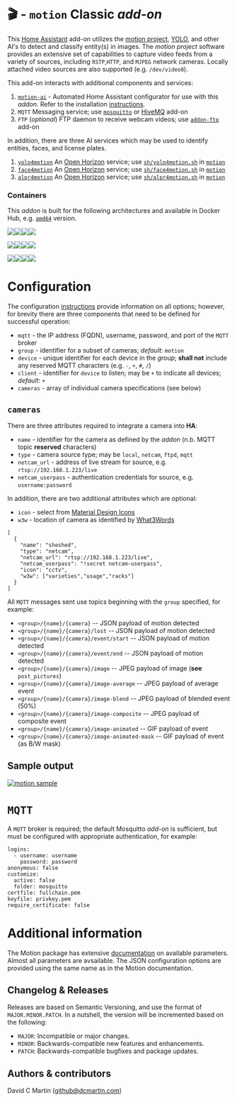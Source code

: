 # &#127916; - `motion` Classic _add-on_

This [Home Assistant](http://home-assistant.io) add-on utilizes the [motion project](https://motion-project.github.io/), [YOLO](https://pjreddie.com/darknet/yolo/), and other AI's to detect and classify entity(s) in images.  The _motion project_ software provides an extensive set of capabilities to capture video feeds from a variety of sources, including `RSTP`,`HTTP`, and `MJPEG` network cameras.  Locally attached video sources are also supported (e.g. `/dev/video0`).

This add-on interacts with additional components and services:

1. [`motion-ai`](http://github.com/dcmartin/motion-ai/tree/master/README.md) - Automated Home Assistant configurator for use with this _addon_. Refer to the installation [instructions](http://github.com/dcmartin/motion-ai/tree/master/docs/INSTALL.md).
1. `MQTT`	Messaging service; use  [`mosquitto`](https://github.com/home-assistant/hassio-addons/tree/master/mosquitto) or [HiveMQ](https://github.com/hassio-addons/addon-mqtt) add-on
1. `FTP` (_optional_) FTP daemon to receive webcam videos; use [`addon-ftp`](https://github.com/hassio-addons/addon-ftp) add-on

In addition, there are three AI services which may be used to identify entities, faces, and license plates.

1. [`yolo4motion`](http://github.com/dcmartin/open-horizon/tree/master/yolo4motion/README.md)  An [Open Horizon](http://github.com/dcmartin/open-horizon) service; use [`sh/yolo4motion.sh`](http://github.com/dcmartin/motion/tree/master/sh/yolo4motion.sh) in [`motion`](http://github.com/dcmartin/motion) 
1. [`face4motion`](http://github.com/dcmartin/open-horizon/tree/master/face4motion/README.md)  An [Open Horizon](http://github.com/dcmartin/open-horizon) service; use [`sh/face4motion.sh`](http://github.com/dcmartin/motion/tree/master/sh/face4motion.sh) in [`motion`](http://github.com/dcmartin/motion) 
1. [`alpr4motion`](http://github.com/dcmartin/open-horizon/tree/master/alpr4motion/README.md)  An [Open Horizon](http://github.com/dcmartin/open-horizon) service; use [`sh/alpr4motion.sh`](http://github.com/dcmartin/motion/tree/master/sh/alpr4motion.sh) in [`motion`](http://github.com/dcmartin/motion) 

### Containers
This _addon_ is built for the following architectures and available in Docker Hub, e.g. [`amd64`](https://hub.docker.com/repository/docker/dcmartin/amd64-addon-motion-video0) version.

![](https://img.shields.io/badge/amd64-yes-green.svg)[![](https://images.microbadger.com/badges/image/dcmartin/amd64-addon-motion-video0.svg)](https://microbadger.com/images/dcmartin/amd64-addon-motion-video0)[![](https://images.microbadger.com/badges/version/dcmartin/amd64-addon-motion-video0.svg)](https://microbadger.com/images/dcmartin/amd64-addon-motion-video0)[![](https://img.shields.io/docker/pulls/dcmartin/amd64-addon-motion-video0.svg)](https://hub.docker.com/r/dcmartin/amd64-addon-motion-video0)

![](https://img.shields.io/badge/aarch64-yes-green.svg)[![](https://images.microbadger.com/badges/image/dcmartin/aarch64-addon-motion-video0.svg)](https://microbadger.com/images/dcmartin/aarch64-addon-motion-video0)[![](https://images.microbadger.com/badges/version/dcmartin/aarch64-addon-motion-video0.svg)](https://microbadger.com/images/dcmartin/aarch64-addon-motion-video0)[![](https://img.shields.io/docker/pulls/dcmartin/aarch64-addon-motion-video0.svg)](https://hub.docker.com/r/dcmartin/aarch64-addon-motion-video0)

![](https://img.shields.io/badge/armv7-yes-green.svg)[![](https://images.microbadger.com/badges/image/dcmartin/armv7-addon-motion-video0.svg)](https://microbadger.com/images/dcmartin/armv7-addon-motion-video0)[![](https://images.microbadger.com/badges/version/dcmartin/armv7-addon-motion-video0.svg)](https://microbadger.com/images/dcmartin/armv7-addon-motion-video0)[![](https://img.shields.io/docker/pulls/dcmartin/armv7-addon-motion-video0.svg)](https://hub.docker.com/r/dcmartin/armv7-addon-motion-video0)

# Configuration
The configuration [instructions](https://github.com/dcmartin/hassio-addons/blob/master/motion-video0/DOCS.md) provide information on all options; however, for brevity there are three components that need to be
defined for successful operation:

+ `mqtt` - the IP address (FQDN), username, password, and port of the `MQTT` broker
+ `group` - identifier for a subset of cameras; _default_: `motion`
+ `device` - unique identifier for each device in the _group_; **shall not** include any reserved MQTT characters (e.g. `-`, `+`, `#`, `/`)
+ `client` - identifier for `device` to listen; may be `+` to indicate all devices; _default_: `+`
+ `cameras` - array of individual camera specifications (see below)

## `cameras`

There are three attributes required to integrate a camera into **HA**:

+ `name` - identifier for the camera as defined by the _addon_ (n.b. MQTT topic **reserved** characters)
+ `type` - camera source type; may be `local`, `netcam`, `ftpd`, `mqtt`
+ `netcam_url` - address of live stream for source, e.g. `rtsp://192.168.1.223/live`
+ `netcam_userpass` - authentication credentials for source, e.g. `username:password`

In addition, there are two additional attributes which are optional:

+ `icon` - select from [Material Design Icons](http://materialdesignicons.com/)
+ `w3w` - location of camera as identified by [What3Words](http://what3words.com)

```
[
  {
    "name": "sheshed",
    "type": "netcam",
    "netcam_url": "rtsp://192.168.1.223/live",
    "netcam_userpass": "!secret netcam-userpass",
    "icon": "cctv",
    "w3w": ["varieties","usage","racks"]
  }
]
```

All `MQTT` messages sent use topics beginning with the `group` specified, for example:

+ `<group>/{name}/{camera}` -- JSON payload of motion detected
+ `<group>/{name}/{camera}/lost` -- JSON payload of motion detected
+ `<group>/{name}/{camera}/event/start` -- JSON payload of motion detected
+ `<group>/{name}/{camera}/event/end` -- JSON payload of motion detected
+ `<group>/{name}/{camera}/image` -- JPEG payload of image (**see** `post_pictures`)
+ `<group>/{name}/{camera}/image-average` -- JPEG payload of average event 
+ `<group>/{name}/{camera}/image-blend` -- JPEG payload of blended event (50%)
+ `<group>/{name}/{camera}/image-composite` --  JPEG payload of composite event
+ `<group>/{name}/{camera}/image-animated` -- GIF payload of event
+ `<group>/{name}/{camera}/image-animated-mask` -- GIF payload of event (as B/W mask)

## Sample output

[![motion sample](https://github.com/dcmartin/addon-motion/blob/master/docs/samples/motion-sample.png?raw=true)](http://github.com/dcmartin/addon-motion/docs/samples/motion-sample.png)

# `MQTT`
A `MQTT` broker is required; the default Mosquitto _add-on_ is sufficient, but must be configured with appropriate authentication, for example:

```
logins:
  - username: username
    password: password
anonymous: false
customize:
  active: false
  folder: mosquitto
certfile: fullchain.pem
keyfile: privkey.pem
require_certificate: false
```

# Additional information
The Motion package has extensive [documentation][motiondoc] on available parameters.  Almost all parameters are avsailable.
The JSON configuration options are provided using the same name as in the Motion documentation.

## Changelog & Releases
Releases are based on Semantic Versioning, and use the format
of ``MAJOR.MINOR.PATCH``. In a nutshell, the version will be incremented
based on the following:

- ``MAJOR``: Incompatible or major changes.
- ``MINOR``: Backwards-compatible new features and enhancements.
- ``PATCH``: Backwards-compatible bugfixes and package updates.

## Authors & contributors
David C Martin (github@dcmartin.com)

[commits]: https://github.com/dcmartin/hassio-addons/motion/commits/master
[contributors]: https://github.com/dcmartin/hassio-addons/motion/graphs/contributors
[dcmartin]: https://github.com/dcmartin
[issue]: https://github.com/dcmartin/hassio-addons/motion/issues
[keepchangelog]: http://keepachangelog.com/en/1.0.0/
[releases]: https://github.com/dcmartin/hassio-addons/motion/releases
[repository]: https://github.com/dcmartin/hassio-addons
[motionpkg]: https://motion-project.github.io]
[motiondoc]: https://motion-project.github.io/motion_config.html
[watsonvr]: https://www.ibm.com/watson/services/visual-recognition
[digitsgit]: https://github.com/nvidia/digits
[digits]: https://developer.nvidia.com/digits

<img width="1" src="http://clustrmaps.com/map_v2.png?cl=ffffff&w=a&t=n&d=xnRKGfiPo38Qx9Qh6xEuzt53jlOosT0wz-h-B5bRcH8"/>
